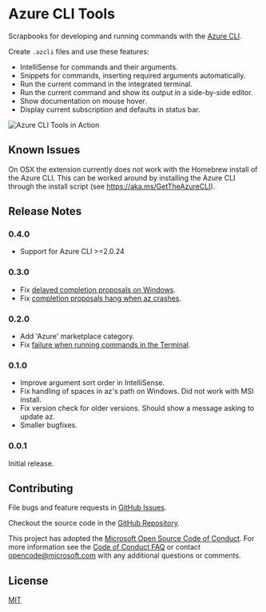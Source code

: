 # Azure CLI Tools

Scrapbooks for developing and running commands with the [Azure CLI](https://aka.ms/AzureCLI2).

Create `.azcli` files and use these features:
- IntelliSense for commands and their arguments.
- Snippets for commands, inserting required arguments automatically.
- Run the current command in the integrated terminal.
- Run the current command and show its output in a side-by-side editor.
- Show documentation on mouse hover.
- Display current subscription and defaults in status bar.

![Azure CLI Tools in Action](images/in_action.gif)

## Known Issues

On OSX the extension currently does not work with the Homebrew install of the Azure CLI. This can be worked around by installing the Azure CLI through the install script (see https://aka.ms/GetTheAzureCLI).

## Release Notes

### 0.4.0

- Support for Azure CLI >=2.0.24

### 0.3.0

- Fix [delayed completion proposals on Windows](https://github.com/Microsoft/vscode-azurecli/issues/19).
- Fix [completion proposals hang when az crashes](https://github.com/Microsoft/vscode-azurecli/issues/20).

### 0.2.0

- Add 'Azure' marketplace category.
- Fix [failure when running commands in the Terminal](https://github.com/Microsoft/vscode-azurecli/issues/16).

### 0.1.0

- Improve argument sort order in IntelliSense.
- Fix handling of spaces in az's path on Windows. Did not work with MSI install.
- Fix version check for older versions. Should show a message asking to update az.
- Smaller bugfixes.

### 0.0.1

Initial release.

## Contributing

File bugs and feature requests in [GitHub Issues](https://github.com/Microsoft/vscode-azurecli/issues).

Checkout the source code in the [GitHub Repository](https://github.com/Microsoft/vscode-azurecli).

This project has adopted the [Microsoft Open Source Code of Conduct](https://opensource.microsoft.com/codeofconduct/). For more information see the [Code of Conduct FAQ](https://opensource.microsoft.com/codeofconduct/faq/) or contact [opencode@microsoft.com](mailto:opencode@microsoft.com) with any additional questions or comments.

## License
[MIT](LICENSE)